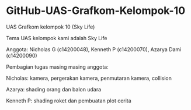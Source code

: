 # GitHub-UAS-Grafkom-Kelompok-10
UAS Grafkom kelompok 10 (Sky Life)

Tema UAS kelompok kami adalah Sky Life

Anggota: Nicholas G (c14200048), Kenneth P (c14200070), Azarya Dami (c14200090)

Pembagian tugas masing masing anggota:

Nicholas: kamera, pergerakan kamera, penmutaran kamera, collision

Azarya: shading orang dan balon udara

Kenneth P: shading roket dan pembuatan plot cerita
